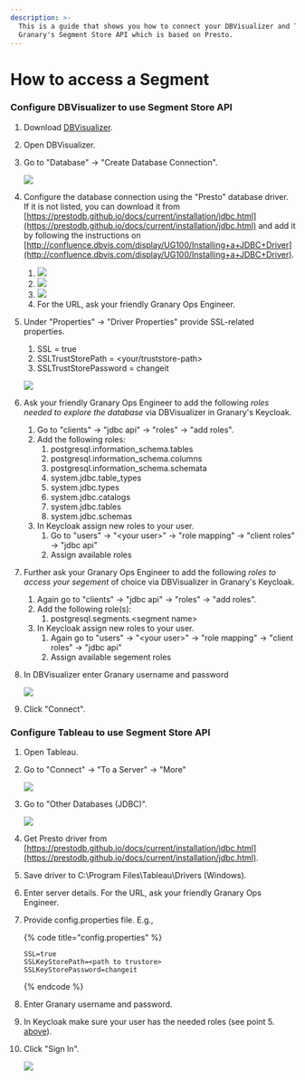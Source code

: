 ```yaml
---
description: >-
  This is a guide that shows you how to connect your DBVisualizer and Tableau to
  Granary's Segment Store API which is based on Presto.
---
```


# How to access a Segment

### Configure DBVisualizer to use Segment Store API

1. Download [DBVisualizer](https://www.dbvis.com/download).
2. Open DBVisualizer.
3.  Go to "Database" -> "Create Database Connection".&#x20;

    ![](<../../.gitbook/assets/dbvis01 (1).png>)&#x20;
4. Configure the database connection using the "Presto" database driver. If it is not listed, you can download it from [https://prestodb.github.io/docs/current/installation/jdbc.html](https://prestodb.github.io/docs/current/installation/jdbc.html) and add it by following the instructions on [http://confluence.dbvis.com/display/UG100/Installing+a+JDBC+Driver](http://confluence.dbvis.com/display/UG100/Installing+a+JDBC+Driver).
   1. ![](<../../.gitbook/assets/dbvis01 (1).png>)
   2. ![](../../.gitbook/assets/dbvis02.png)&#x20;
   3. ![](../../.gitbook/assets/dbvis03.png)&#x20;
   4. For the URL, ask your friendly Granary Ops Engineer.
5.  Under "Properties" -> "Driver Properties" provide SSL-related properties.

    1. SSL = true
    2. SSLTrustStorePath = \<your/truststore-path>
    3. SSLTrustStorePassword = changeit

    ![](../../.gitbook/assets/dbvis05.png)
6. Ask your friendly Granary Ops Engineer to add the following _roles needed to explore the database_ via DBVisualizer in Granary's Keycloak.
   1. Go to "clients" -> "jdbc api" -> "roles" -> "add roles".
   2. Add the following roles:
      1. postgresql.information\_schema.tables
      2. postgresql.information\_schema.columns
      3. postgresql.information\_schema.schemata
      4. system.jdbc.table\_types
      5. system.jdbc.types
      6. system.jdbc.catalogs
      7. system.jdbc.tables
      8. system.jdbc.schemas
   3. In Keycloak assign new roles to your user.
      1. Go to "users" -> "\<your user>" -> "role mapping" -> "client roles" -> "jdbc api"
      2. Assign available roles
7. Further ask your Granary Ops Engineer to add the following _roles to access your segement_ of choice via DBVisualizer in Granary's Keycloak.
   1. Again go to "clients" -> "jdbc api" -> "roles" -> "add roles".
   2. Add the following role(s):
      1. postgresql.segments.\<segment name>
   3. In Keycloak assign new roles to your user.
      1. Again go to "users" -> "\<your user>" -> "role mapping" -> "client roles" -> "jdbc api"
      2. Assign available segement roles
8.  In DBVisualizer enter Granary username and password

    ![](../../.gitbook/assets/dbvis04.png)
9. Click "Connect". &#x20;

### Configure Tableau to use Segment Store API

1. Open Tableau.
2.  Go to "Connect" -> "To a Server" -> "More"

    &#x20; ![](../../.gitbook/assets/tableau01.PNG)&#x20;
3.  Go to "Other Databases (JDBC)".

    &#x20;![](../../.gitbook/assets/tableau02.PNG)&#x20;
4. Get Presto driver from [https://prestodb.github.io/docs/current/installation/jdbc.html](https://prestodb.github.io/docs/current/installation/jdbc.html).
5. Save driver to C:\Program Files\Tableau\Drivers (Windows).
6. Enter server details. For the URL, ask your friendly Granary Ops Engineer.
7.  Provide config.properties file. E.g.,

    {% code title="config.properties" %}
    ```
    SSL=true 
    SSLKeyStorePath=<path to trustore>
    SSLKeyStorePassword=changeit
    ```
    {% endcode %}
8. Enter Granary username and password.
9. In Keycloak make sure your user has the needed roles (see point 5. [above](segment-store-api.md#set-up-jdbc-api-config-using-dbvisualizer)).
10. Click "Sign In".



    ![](../../.gitbook/assets/tableau03.PNG)





